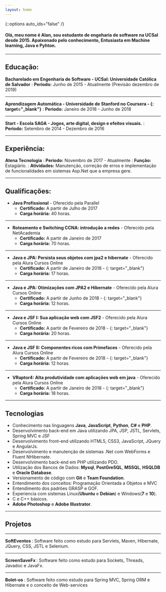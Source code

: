 ```yaml
---
layout: home
---
```


{::options auto_ids="false" /}

#### Olá, meu nome é Alan, sou estudante de engeharia de software na UCSal desde 2015. Apaixonado pelo conhecimento, Entusiasta em Machine learning, Java e Pyhton.

***

Educação:
---

**Bacharelado em Engenharia de Software - UCSal: Universidade Católica de Salvador**
:   **Periodo:**  Junho de 2015 - Atualmente (Previsão dezembro de 2019)

---

**Aprendizagem Automática - Universidade de Stanford no Coursera - [<i class="fas fa-link"></i>](https://www.coursera.org/account/accomplishments/verify/269GDDT22GM9){: target="_blank"}**
:   **Periodo:** Janeiro de 2018 - Junho de 2018

---

**Start - Escola SAGA - Jogos, arte digital, design e efeitos visuais.**
:   **Periodo:**  Setembro de 2014 - Dezembro de 2016

***

Experiência:
---

**Atena Tecnologia**
:   **Periodo:** Novembro de 2017 - Atualmente 
:   **Função:** Estagiário.
:   **Atividades:** Manutenção, correção de erros e implementação de funcionalidades em sistemas Asp.Net que a empresa gere.  

***

Qualificações:
---

* **Java Profissional** - Oferecido pela Parallel 
    * **Certificado:** A partir de Julho de 2017  
    * **Carga horária:** 40 horas.

---

* **Roteamento e Switching CCNA: introdução a redes** - Oferecido pela NetAcademia
    * **Certificado:** A partir de Janeiro de 2017
    * **Carga horária:** 70 horas.

---

* **Java e JPA: Persista seus objetos com jpa2 e hibernate**  - Oferecido pela Alura Cursos Online 
    * **Certificado:**  A partir de Janeiro de 2018 - [<i class="fas fa-link"></i>](https://cursos.alura.com.br/certificate/f3da5110-38e8-4b40-97f9-95e6e8cd36ca){: target="_blank"}
    * **Carga horária:** 17 horas.

---

* **Java e JPA: Otimizações com JPA2 e Hibernate**  - Oferecido pela Alura Cursos Online 
    * **Certificado:**  A partir de Junho de 2018 - [<i class="fas fa-link"></i>](https://cursos.alura.com.br/certificate/7acc8fb8-8032-47b6-a374-b225d9943de5){: target="_blank"}
    * **Carga horária:** 12 horas.

---

* **Java e JSF I: Sua aplicação web com JSF2** - Oferecido pela Alura Cursos Online 
    * **Certificado:** A partir de Fevereiro de 2018 - [<i class="fas fa-link"></i>](https://cursos.alura.com.br/certificate/b6df3567-1104-45c3-9388-aefa85c8df20){: target="_blank"}
    * **Carga horária:** 20 horas.

---

* **Java e JSF II: Componentes ricos com Primefaces** - Oferecido pela Alura Cursos Online 
    * **Certificado:** A partir de Fevereiro de 2018 - [<i class="fas fa-link"></i>](https://cursos.alura.com.br/certificate/0486bc45-e25f-4ac9-aaf8-0c2f54712ea8){: target="_blank"}
    * **Carga horária:** 12 horas.

---

* **VRaptor4: Alta produtividade com aplicações web em java** - Oferecido pela Alura Cursos Online 
    * **Certificado:** A partir de Janeiro de 2018 - [<i class="fas fa-link"></i>](https://cursos.alura.com.br/certificate/201a1cb2-bcf8-442b-ba97-8cb62ebbc8ab){: target="_blank"}
    * **Carga horária:** 18 horas.


***

Tecnologias
---

* Conhecimento nas linguagens **Java**, **JavaScript**, **Python**, **C#** e **PHP**.
* Desenvolvimento back-end em Java utilizando JPA, JSP, JSTL, Servlets, Spring MVC e JSF
* Desenvolvimento front-end utilizando HTML5, CSS3, JavaScript, JQuery e AngularJs.
* Desenvolvimento e manutenção de sistemas .Net com WebForms e Fluent NHibernate.
* Desenvolvimento back-end em PHP utilizando PDO.
* Utilização dos Bancos de Dados: **Mysql**, **PostGreSQL**, **MSSQL**, **HSQLDB** e **Oracle Database**.
* Versionamento de código com **Git** e **Team Foundation**. 
* Entendimento dos conceitos: Programação Orientada a Objetos e MVC 
* Entendimento dos padrões GRASP e GOF.
* Experiencia com sistemas Linux(**Ubuntu** e **Debian**) e Windows(**7** e **10**).
* C e C++ básicos.
* **Adobe Photoshop** e **Adobe Illustrator**.

***

Projetos
---

---
**SoftEventos [<i class="fas fa-link"></i>](https://github.com/alanfgn/SoftEventos)**
:   Software feito como estudo para Servlets, Maven, Hibernate, JQuery, CSS, JSTL e Selenium.

---

**ScreenSaveFx [<i class="fas fa-link"></i>](https://github.com/alanfgn/ScreenSaveFX)**
:   Software feito como estudo para Sockets, Threads, Javadoc e JavaFx.

---
**Bolet-os [<i class="fas fa-link"></i>](https://github.com/alanfgn/bolet-os)**
:   Software feito como estudo para Spring MVC, Spring ORM e Hibernate e o conceito de Web-services

